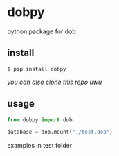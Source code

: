 # dobpy
python package for dob

## install
```
$ pip install dobpy
```  
*you can also clone this repo uwu*

## usage
```python
from dobpy import dob

database = dob.mount("./test.dob")
```

examples in test folder